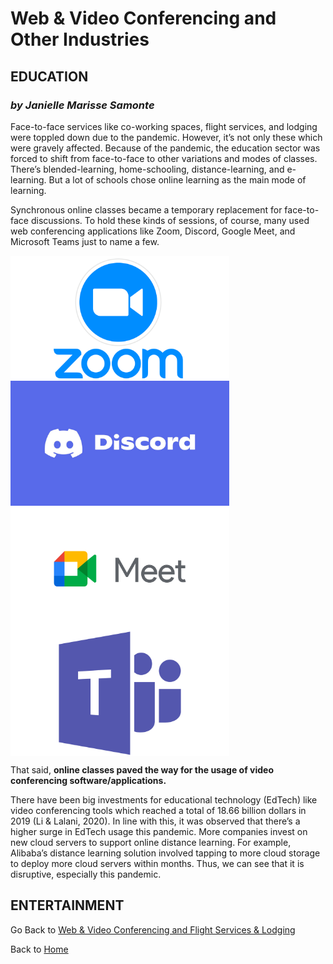 # Web & Video Conferencing and Other Industries

## EDUCATION
### *by Janielle Marisse Samonte*

Face-to-face services like co-working spaces, flight services, and lodging were toppled down due to the pandemic. However, it’s not only these which were gravely affected. Because of the pandemic, the education sector was forced to shift from face-to-face to other variations and modes of classes. There’s blended-learning, home-schooling, distance-learning, and e-learning. But a lot of schools chose online learning as the main mode of learning.

Synchronous online classes became a temporary replacement for face-to-face discussions. To hold these kinds of sessions, of course, many used web conferencing applications like Zoom, Discord, Google Meet, and Microsoft Teams just to name a few. 

<img src = "https://github.com/JaSamonte/MMS142-GROUPK-2021/blob/main/docs/images/Zoom-Logo.png" align = center alt = "Zoom Logo" width = "350" height = "200"><img src = "https://github.com/JaSamonte/MMS142-GROUPK-2021/blob/main/docs/images/Discord.jpg" align = center alt = "Discord Logo" width = "350" height = "200">
<img src = "https://github.com/JaSamonte/MMS142-GROUPK-2021/blob/main/docs/images/GoogleMeet.png" align = center alt = "Google Meet Logo" width = "350" height = "200"><img src = "https://github.com/JaSamonte/MMS142-GROUPK-2021/blob/main/docs/images/MicroTeams.png" align = center alt = "MicroTeams Logo" width = "350" height = "200">

That said, **online classes paved the way for the usage of video conferencing software/applications.** 

There have been big investments for educational technology (EdTech) like video conferencing tools which reached a total of 18.66 billion dollars in 2019 (Li & Lalani, 2020). In line with this, it was observed that there’s a higher surge in EdTech usage this pandemic. More companies invest on new cloud servers to support online distance learning. For example, Alibaba’s distance learning solution involved tapping to more cloud storage to deploy more cloud servers within months. Thus, we can see that it is disruptive, especially this pandemic.

## ENTERTAINMENT


Go Back to [Web & Video Conferencing and Flight Services & Lodging](fourth.md)                                  

Back to [Home](index.md)

